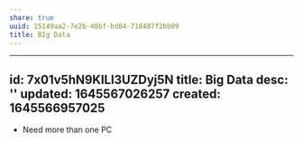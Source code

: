 ```yaml
---
share: true
uuid: 15149aa2-7e2b-40bf-bd84-718487f2bb09
title: BIg Data
---
```

---
id: 7x01v5hN9KILl3UZDyj5N
title: Big Data
desc: ''
updated: 1645567026257
created: 1645566957025
---

* Need more than one PC